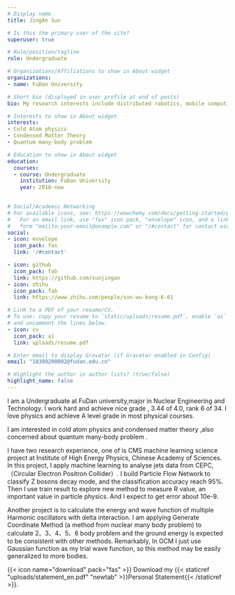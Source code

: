 ```yaml
---
# Display name
title: JingAn Sun

# Is this the primary user of the site?
superuser: true

# Role/position/tagline
role: Undergraduate

# Organizations/Affiliations to show in About widget
organizations:
- name: FuDan University

# Short bio (displayed in user profile at end of posts)
bio: My research interests include distributed robotics, mobile computing and programmable matter.

# Interests to show in About widget
interests:
- Cold Atom physics
- Condensed Matter Theory
- Quantum many-body problem

# Education to show in About widget
education:
  courses:
  - course: Undergraduate
    institution: FuDan University
    year: 2018-now
 

# Social/Academic Networking
# For available icons, see: https://wowchemy.com/docs/getting-started/page-builder/#icons
#   For an email link, use "fas" icon pack, "envelope" icon, and a link in the
#   form "mailto:your-email@example.com" or "/#contact" for contact widget.
social:
- icon: envelope
  icon_pack: fas
  link: '/#contact'

- icon: github
  icon_pack: fab
  link: https://github.com/sunjingan
- icon: zhihu
  icon_pack: fab
  link: https://www.zhihu.com/people/sun-wu-kong-6-61

# Link to a PDF of your resume/CV.
# To use: copy your resume to `static/uploads/resume.pdf`, enable `ai` icons in `params.toml`, 
# and uncomment the lines below.
- icon: cv
  icon_pack: ai
  link: uploads/resume.pdf

# Enter email to display Gravatar (if Gravatar enabled in Config)
email: "18300200002@fudan.edu.cn"

# Highlight the author in author lists? (true/false)
highlight_name: false
---
```


I am a Undergraduate at FuDan university,major in Nuclear Engineering and Technology.  I work hard and achieve nice grade , 3.44 of 4.0, rank 6 of 34. I love physics and achieve A level grade in most physical courses. 

I am interested in  cold atom physics and condensed matter theory ,also concerned about quantum many-body problem .

I have two research experience, one of is CMS machine learning science project at Institute of High Energy Physics, Chinese Academy of Sciences. In this project, I apply machine learning to  analyse  jets data from CEPC,（Circular Electron Positron Collider）. I build Particle Flow Network to classify Z bosons decay mode, and the classification accuracy reach 95%. Then I use train result to explore new method to measure R value, an important value in particle physics. And I expect to  get error about 10e-9.

Another project is to calculate the energy and wave function of multiple Harmonic oscillators with delta  interaction. I am applying  Generate Coordinate Method (a method from nuclear many body problem) to calculate 2、3、4、5、6 body problem and  the ground energy  is expected to be consistent with other methods. Remarkably, In GCM I just use Gaussian function as my trial wave function, so this method may be easily generalized to more bodies.

{{< icon name="download" pack="fas" >}} Download my {{< staticref "uploads/statement_en.pdf" "newtab" >}}Personal Statement{{< /staticref >}}.
